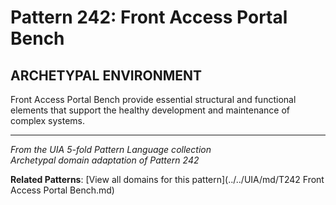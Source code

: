 # Pattern 242: Front Access Portal Bench

## ARCHETYPAL ENVIRONMENT

Front Access Portal Bench provide essential structural and functional elements that support the healthy development and maintenance of complex systems.

---

*From the UIA 5-fold Pattern Language collection*  
*Archetypal domain adaptation of Pattern 242*

**Related Patterns**: [View all domains for this pattern](../../UIA/md/T242 Front Access Portal Bench.md)